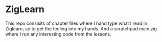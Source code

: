 # ZigLearn
This repo consisits of chapter files where I hand type what I read in Ziglearn, so to get the feeling into my hands. And a scratchpad main.zig where I run any interesting code from the lessons.